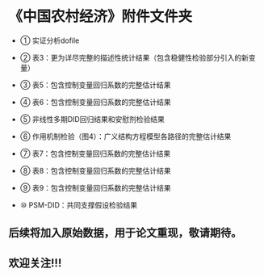 # 《中国农村经济》附件文件夹

- ① 实证分析dofile

- ② 表3：更为详尽完整的描述性统计结果（包含稳健性检验部分引入的新变量）

- ③ 表5：包含控制变量回归系数的完整估计结果

- ④ 表6：包含控制变量回归系数的完整估计结果

- ⑤ 非线性多期DID回归结果和安慰剂检验结果

- ⑥ 作用机制检验（图4）：广义结构方程模型各路径的完整估计结果

- ⑦ 表7：包含控制变量回归系数的完整估计结果 

- ⑧ 表8：包含控制变量回归系数的完整估计结果 

- ⑨ 表9：包含控制变量回归系数的完整估计结果 

- ⑩ PSM-DID：共同支撑假设检验结果


## 后续将加入原始数据，用于论文重现，敬请期待。 
## 欢迎关注!!!
